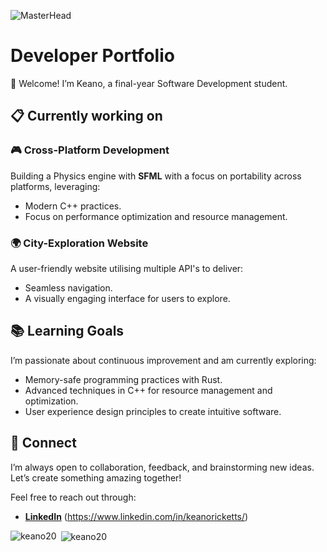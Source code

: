 ![MasterHead](https://user-images.githubusercontent.com/74038190/213910845-af37a709-8995-40d6-be59-724526e3c3d7.gif)
# Developer Portfolio
👋 Welcome! I’m Keano, a final-year Software Development student.

## 📋 Currently working on

### 🎮 Cross-Platform Development
Building a Physics engine with **SFML** with a focus on portability across platforms, leveraging:
- Modern C++ practices.
- Focus on performance optimization and resource management.

### 🌍 City-Exploration Website
A user-friendly website utilising multiple API's to deliver:
- Seamless navigation.
- A visually engaging interface for users to explore.

## 📚 Learning Goals
I’m passionate about continuous improvement and am currently exploring:
- Memory-safe programming practices with Rust.
- Advanced techniques in C++ for resource management and optimization.
- User experience design principles to create intuitive software.

## 🤝 Connect
I’m always open to collaboration, feedback, and brainstorming new ideas. Let’s create something amazing together!

Feel free to reach out through:
- **[LinkedIn](#)** (https://www.linkedin.com/in/keanoricketts/)


<p><img align="left" src="https://github-readme-stats.vercel.app/api/top-langs?username=keano20&show_icons=true&locale=en&layout=compact" alt="keano20" /></p>

<p>&nbsp;<img align="center" src="https://github-readme-stats.vercel.app/api?username=keano20&show_icons=true&locale=en" alt="keano20" /></p>

